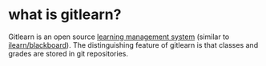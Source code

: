 # what is gitlearn?

Gitlearn is an open source [learning management system](http://en.wikipedia.org/wiki/Learning_management_system) (similar to [ilearn/blackboard](http://www.blackboard.com/)).
The distinguishing feature of gitlearn is that classes and grades are stored in git repositories.

